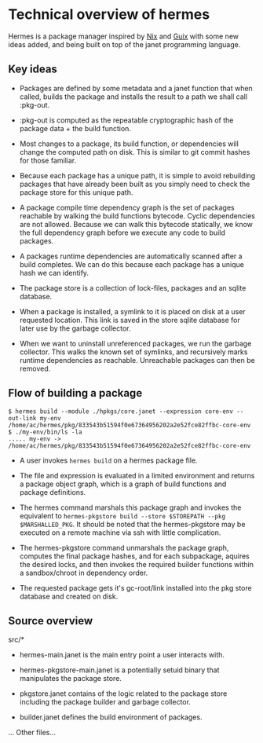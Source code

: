 # Technical overview of hermes

Hermes is a package manager inspired by [Nix](https://nixos.org/) and [Guix](https://guix.gnu.org/)
with some new ideas added, and being built on top of the janet programming language.

## Key ideas

- Packages are defined by some metadata and a janet function that when called, builds the package
  and installs the result to a path we shall call :pkg-out.

- :pkg-out is computed as the repeatable cryptographic hash of the package data + the build function.

- Most changes to a package, its build function, or dependencies will change the computed path on disk. This is similar to
  git commit hashes for those familiar.

- Because each package has a unique path, it is simple to avoid rebuilding packages that have already been built as
  you simply need to check the package store for this unique path.

- A package compile time dependency graph is the set of packages reachable by walking the 
  build functions bytecode. Cyclic dependencies are not allowed. Because we can walk this
  bytecode statically, we know the full dependency graph before we execute any code to build
  packages.

- A packages runtime dependencies are automatically scanned after a build completes. We can do this
  because each package has a unique hash we can identify.

- The package store is a collection of lock-files, packages and an sqlite database.

- When a package is installed, a symlink to it is placed on disk at a user requested location.
  This link is saved in the store sqlite database for later use by the garbage collector.

- When we want to uninstall unreferenced packages, we run the garbage collector. This walks
  the known set of symlinks, and recursively marks runtime dependencies as reachable. Unreachable
  packages can then be removed.


## Flow of building a package


```
$ hermes build --module ./hpkgs/core.janet --expression core-env --out-link my-env
/home/ac/hermes/pkg/833543b51594f0e67364956202a2e52fce82ffbc-core-env
$ ./my-env/bin/ls -la
..... my-env -> /home/ac/hermes/pkg/833543b51594f0e67364956202a2e52fce82ffbc-core-env
```


- A user invokes ```hermes build``` on a hermes package file.

- The file and expression is evaluated in a limited environment and returns a package object graph, which is a graph
  of build functions and package definitions.

- The hermes command marshals this package graph and invokes the equivalent to ```hermes-pkgstore build --store $STOREPATH --pkg $MARSHALLED_PKG```.
  It should be noted that the hermes-pkgstore may be executed on a remote machine via ssh with little complication.

- The hermes-pkgstore command unmarshals the package graph, computes the final package hashes, and for each
  subpackage, aquires the desired locks, and then invokes the required builder functions within a sandbox/chroot in dependency order.

- The requested package gets it's gc-root/link installed into the pkg store database and created on disk.


## Source overview

src/*

- hermes-main.janet is the main entry point a user interacts with.

- hermes-pkgstore-main.janet is a potentially setuid binary that manipulates the package store.

- pkgstore.janet contains of the logic related to the package store including the package builder
  and garbage collector.

- builder.janet defines the build environment of packages.

... Other files...